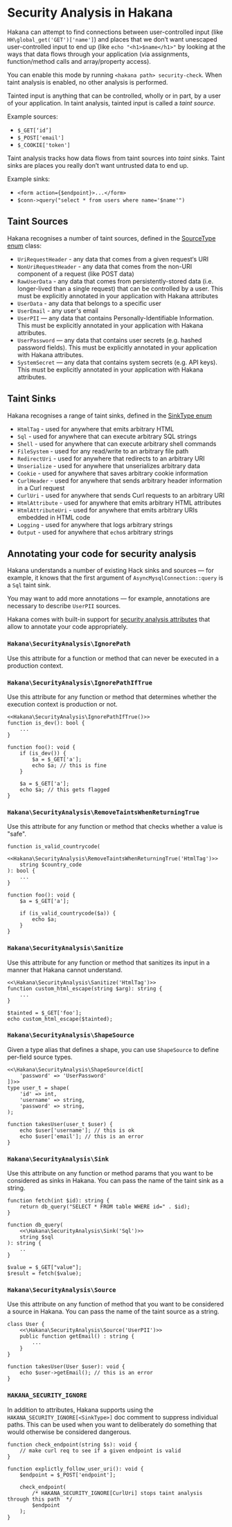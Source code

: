 # Security Analysis in Hakana

Hakana can attempt to find connections between user-controlled input (like `HH\global_get('GET')['name']`) and places that we don’t want unescaped user-controlled input to end up (like `echo "<h1>$name</h1>"` by looking at the ways that data flows through your application (via assignments, function/method calls and array/property access).

You can enable this mode by running `<hakana path> security-check`. When taint analysis is enabled, no other analysis is performed.

Tainted input is anything that can be controlled, wholly or in part, by a user of your application. In taint analysis, tainted input is called a _taint source_.

Example sources:

 - `$_GET[‘id’]`
 - `$_POST['email']`
 - `$_COOKIE['token']`

 Taint analysis tracks how data flows from taint sources into _taint sinks_. Taint sinks are places you really don’t want untrusted data to end up.

Example sinks:

 - `<form action={$endpoint}>...</form>`
 - `$conn->query("select * from users where name='$name'")`

## Taint Sources

Hakana recognises a number of taint sources, defined in the [SourceType enum](https://github.com/slackhq/hakana/blob/8bf6931357a140cacfd7361cc0e9c08d6b5e9258/src/code_info/taint.rs#L7) class:

- `UriRequestHeader` - any data that comes from a given request‘s URI
- `NonUriRequestHeader` - any data that comes from the non-URI component of a request (like POST data)
- `RawUserData` - any data that comes from persistently-stored data (i.e. longer-lived than a single request) that can be controlled by a user. This must be explicitly annotated in your application with Hakana attributes
- `UserData` - any data that belongs to a specific user
- `UserEmail` - any user's email
- `UserPII` — any data that contains Personally-Identifiable Information. This must be explicitly annotated in your application with Hakana attributes.
- `UserPassword` — any data that contains user secrets (e.g. hashed password fields). This must be explicitly annotated in your application with Hakana attributes.
- `SystemSecret` — any data that contains system secrets (e.g. API keys). This must be explicitly annotated in your application with Hakana attributes.

## Taint Sinks

Hakana recognises a range of taint sinks, defined in the [SinkType enum](https://github.com/slackhq/hakana/blob/c23bd6183a705a40a1cfe1952b603b97fae9f555/src/code_info/taint.rs#L30)

- `HtmlTag` - used for anywhere that emits arbitrary HTML
- `Sql` - used for anywhere that can execute arbitrary SQL strings
- `Shell` - used for anywhere that can execute arbitrary shell commands 
- `FileSystem` - used for any read/write to an arbitrary file path
- `RedirectUri` - used for anywhere that redirects to an arbitrary URI
- `Unserialize` - used for anywhere that unserializes arbitrary data
- `Cookie` - used for anywhere that saves arbitrary cookie information
- `CurlHeader` - used for anywhere that sends arbitrary header information in a Curl request
- `CurlUri` - used for anywhere that sends Curl requests to an arbitrary URI
- `HtmlAttribute` - used for anywhere that emits arbitrary HTML attributes
- `HtmlAttributeUri` - used for anywhere that emits arbitrary URIs embedded in HTML code
- `Logging` - used for anywhere that logs arbitrary strings
- `Output` - used for anywhere that `echo`s arbitrary strings

## Annotating your code for security analysis

Hakana understands a number of existing Hack sinks and sources — for example, it knows that the first argument of `AsyncMysqlConnection::query` is a `Sql` taint sink.

You may want to add more annotations — for example, annotations are necessary to describe `UserPII` sources.

Hakana comes with built-in support for [security analysis attributes](https://github.com/slackhq/hakana/tree/main/hack-lib/SecurityAnalysis) that allow to annotate your code appropriately.

### `Hakana\SecurityAnalysis\IgnorePath`

Use this attribute for a function or method that can never be executed in a production context.

### `Hakana\SecurityAnalysis\IgnorePathIfTrue`

Use this attribute for any function or method that determines whether the execution context is production or not.

```hack
<<Hakana\SecurityAnalysis\IgnorePathIfTrue()>>
function is_dev(): bool {
    ...
}

function foo(): void {
    if (is_dev()) {
        $a = $_GET['a'];
        echo $a; // this is fine
    }

    $a = $_GET['a'];
    echo $a; // this gets flagged
}
```

### `Hakana\SecurityAnalysis\RemoveTaintsWhenReturningTrue`

Use this attribute for any function or method that checks whether a value is "safe".

```hack
function is_valid_countrycode(
    <<Hakana\SecurityAnalysis\RemoveTaintsWhenReturningTrue('HtmlTag')>>
    string $country_code
): bool {
    ...
}

function foo(): void {
    $a = $_GET['a'];

    if (is_valid_countrycode($a)) {
        echo $a;
    }
}
```


### `Hakana\SecurityAnalysis\Sanitize`

Use this attribute for any function or method that sanitizes its input in a manner that Hakana cannot understand.

```hack
<<\Hakana\SecurityAnalysis\Sanitize('HtmlTag')>>
function custom_html_escape(string $arg): string {
    ...
}

$tainted = $_GET['foo'];
echo custom_html_escape($tainted);
```

### `Hakana\SecurityAnalysis\ShapeSource`

Given a type alias that defines a shape, you can use `ShapeSource` to define per-field source types.

```hack
<<\Hakana\SecurityAnalysis\ShapeSource(dict[
    'password' => 'UserPassword'
])>>
type user_t = shape(
    'id' => int,
    'username' => string,
    'password' => string,
);

function takesUser(user_t $user) {
    echo $user['username']; // this is ok
    echo $user['email']; // this is an error
}
```

### `Hakana\SecurityAnalysis\Sink`

Use this attribute on any function or method params that you want to be considered as sinks in Hakana. You can pass the name of the taint sink as a string.

```hack
function fetch(int $id): string {
    return db_query("SELECT * FROM table WHERE id=" . $id);
}

function db_query(
    <<\Hakana\SecurityAnalysis\Sink('Sql')>>
    string $sql
): string {
    ..
}

$value = $_GET["value"];
$result = fetch($value);
```

### `Hakana\SecurityAnalysis\Source`

Use this attribute on any function of method that you want to be considered a source in Hakana. You can pass the name of the taint source as a string.

```hack
class User {
    <<\Hakana\SecurityAnalysis\Source('UserPII')>>
    public function getEmail() : string {
        ...
    }
}

function takesUser(User $user): void {
    echo $user->getEmail(); // this is an error
}
```

### `HAKANA_SECURITY_IGNORE`

In addition to attributes, Hakana supports using the `HAKANA_SECURITY_IGNORE[<SinkType>]` doc comment to suppress individual paths. This can be used when you want to deliberately do something that would otherwise be considered dangerous.

```hack
function check_endpoint(string $s): void {
    // make curl req to see if a given endpoint is valid
}

function explictly_follow_user_uri(): void {
    $endpoint = $_POST['endpoint'];

    check_endpoint(
        /* HAKANA_SECURITY_IGNORE[CurlUri] stops taint analysis through this path  */
        $endpoint
    );
}
```
